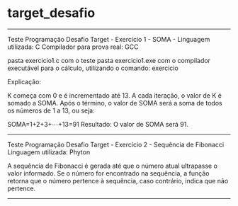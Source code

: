 # target_desafio
-------------------------------------------------------------------------------------------------
Teste Programação Desafio Target - Exercício 1 - SOMA - Linguagem utilizada: C
Compilador para prova real: GCC

pasta exercicio1.c com o teste
pasta exercicio1.exe com o compilador executável para o cálculo, utilizando o comando: exercicio

Explicação:

K começa com 0 e é incrementado até 13.
A cada iteração, o valor de K é somado a SOMA.
Após o término, o valor de SOMA será a soma de todos os números de 1 a 13, ou seja:

SOMA=1+2+3+⋯+13=91
Resultado: O valor de SOMA será 91.

---------------------------------------------------------------------------------------------------

Teste Programação Desafio Target - Exercício 2 - Sequência de Fibonacci Linguagem utilizada: Phyton

A sequência de Fibonacci é gerada até que o número atual ultrapasse o valor informado.
Se o número for encontrado na sequência, a função retorna que o número pertence à sequência, caso contrário, indica que não pertence.

---------------------------------------------------------------------------------------------------

